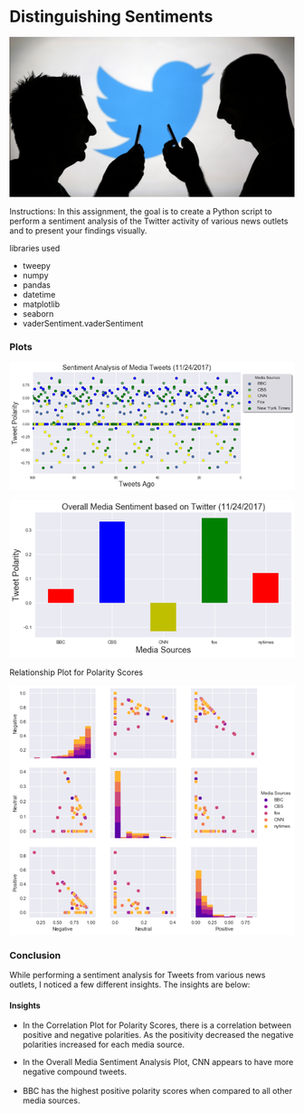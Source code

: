 
<h1>Distinguishing Sentiments</h1>

![](Twitter.jpg)

Instructions: In this assignment, the goal is to create a Python script to perform a sentiment analysis of the Twitter activity of various news outlets and to present your findings visually.

libraries used
<ul>
<li>tweepy</li>
<li>numpy</li>
<li>pandas</li> 
<li>datetime</li>
<li>matplotlib</li>
<li>seaborn</li>
<li>vaderSentiment.vaderSentiment</li> 
</ul>

<h3>Plots</h3>




![png](output_18_0.png)






![png](output_22_0.png)





Relationship Plot for Polarity Scores


![png](output_28_0.png)








<h3>Conclusion</h3>
<p>While performing a sentiment analysis for Tweets from various news outlets, I noticed a few different insights. The insights are below:</p>
<h4>Insights</h4>
<ul>
<li>In the Correlation Plot for Polarity Scores, there is a correlation between positive and negative polarities. As the positivity decreased the negative polarities increased for each media source. </li> 
<p><li>In the Overall Media Sentiment Analysis Plot, CNN appears to have more negative compound tweets.
 </li><br>
<li>BBC has the highest positive polarity scores when compared to all other media sources.</li>
</ul>



